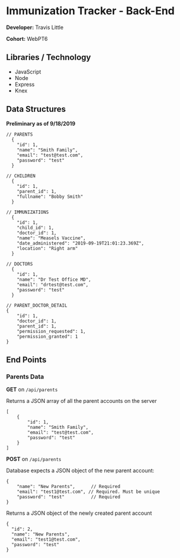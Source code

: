 # Immunization Tracker - Back-End

**Developer:** Travis Little

**Cohort:** WebPT6

## Libraries / Technology

- JavaScript
- Node
- Express
- Knex

## Data Structures
**Preliminary as of 9/18/2019**

```
// PARENTS
  {
    "id": 1,
    "name": "Smith Family",
    "email": "test@test.com",
    "password": "test"
  }

// CHILDREN
  {
    "id": 1,
    "parent_id": 1,
    "fullname": "Bobby Smith"
  }

// IMMUNIZATIONS
  {
    "id": 1,
    "child_id": 1,
    "doctor_id": 1,
    "name": "Measels Vaccine",
    "date_administered": "2019-09-19T21:01:23.369Z",
    "location": "Right arm"
  }

// DOCTORS
  {
    "id": 1,
    "name": "Dr Test Office MD",
    "email": "drtest@test.com",
    "password": "test"
  }

// PARENT_DOCTOR_DETAIL
{
    "id": 1,
    "doctor_id": 1,
    "parent_id": 1,
    "permission_requested": 1,
    "permission_granted": 1
}
```


## End Points

### Parents Data

**GET** on `/api/parents`

Returns a JSON array of all the parent accounts on the server

```
[
    {
        "id": 1,
        "name": "Smith Family",
        "email": "test@test.com",
        "password": "test"
    }
]
```    

**POST** on `/api/parents`

Database expects a JSON object of the new parent account:

```
{
	"name": "New Parents",      // Required
	"email": "test1@test.com", // Required. Must be unique
	"password": "test"          // Required
}

```

Returns a JSON object of the newly created parent account

```
{
  "id": 2,
  "name": "New Parents",
  "email": "test1@test.com",
  "password": "test"
}

```



